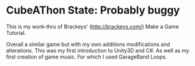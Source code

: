 # CubeAThon State: Probably buggy
This is my work-thru of Brackeys' (http://brackeys.com/) Make a Game Tutorial.

Overall a similar game but with my own additions modifications and alterations.
This was my first introduction to Unity3D and C#.
As well as my first creation of game music. For which I used GarageBand Loops.
